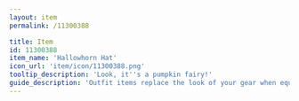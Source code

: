 ```yaml
---
layout: item
permalink: /11300388

title: Item
id: 11300388
item_name: 'Hallowhorn Hat'
icon_url: 'item/icon/11300388.png'
tooltip_description: 'Look, it''s a pumpkin fairy!'
guide_description: 'Outfit items replace the look of your gear when equipped.'
---
```

